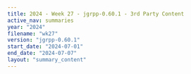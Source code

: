 ```yaml
---
title: 2024 - Week 27 - jgrpp-0.60.1 - 3rd Party Content
active_nav: summaries
year: "2024"
filename: "wk27"
version: "jgrpp-0.60.1"
start_date: "2024-07-01"
end_date: "2024-07-07"
layout: "summary_content"
---
```

